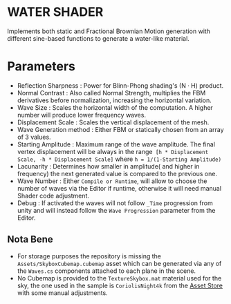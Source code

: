 # WATER SHADER #
Implements both static and Fractional Brownian Motion generation with different sine-based functions to generate a water-like material. 

# Parameters #
 - Reflection Sharpness : Power for Blinn-Phong shading's (N · H) product.
 - Normal Contrast : Also called Normal Strength, multiplies the FBM derivatives before normalization, increasing the horizontal variation. 
 - Wave Size : Scales the horizontal width of the computation. A higher number will produce lower frequency waves.
 - Displacement Scale : Scales the vertical displacement of the mesh.
 - Wave Generation method : Either FBM or statically chosen from an array of 3 values.
 - Starting Amplitude : Maximum range of the wave amplitude. The final vertex displacement will be always in the range` [h * Displacement Scale, -h * Displacement Scale]` where `h = 1/(1-Starting Amplitude)`
 - Lacunarity : Determines how smaller in amplitude( and higher in frequency) the next generated value is compared to the previous one.
 - Wave Number : Either `Compile or Runtime`, will allow to choose the number of waves via the Editor if runtime, otherwise it will need manual Shader code adjustment.
 - Debug : If activated the waves will not follow `_Time` progression from unity and will instead follow the `Wave Progression` parameter from the Editor.

## Nota Bene ##
 - For storage purposes the repository is missing the `Assets/SkyboxCubemap.cubemap` asset which can be generated via any of the `Waves.cs` components attached to each plane in the scene.
 - No Cubemap is provided to the `TextureSkybox.mat` material used for the sky, the one used in the sample is `CoriolisNight4k` from the [Asset Store](https://assetstore.unity.com/packages/2d/textures-materials/sky/skybox-series-free-103633#content) with some manual adjustments. 
